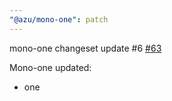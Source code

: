 ```yaml
---
"@azu/mono-one": patch
---
```

    
mono-one changeset update #6 [#63](https://github.com/JantaeLeckie/monorepo-release-changesets/pull/63)
    
Mono-one updated:
  - one
